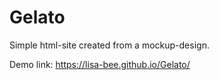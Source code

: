 # Gelato

Simple html-site created from a mockup-design.

Demo link: https://lisa-bee.github.io/Gelato/
